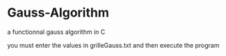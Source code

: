 # Gauss-Algorithm
a functionnal gauss algorithm in C

you must enter the values in grilleGauss.txt and then execute the program
